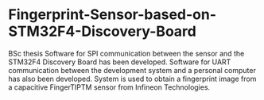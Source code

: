 # Fingerprint-Sensor-based-on-STM32F4-Discovery-Board
BSc thesis
Software for SPI communication between the sensor and the STM32F4 Discovery Board has been developed. Software for UART communication between the development system and a personal computer has also been developed. System is used to obtain a fingerprint image from a capacitive FingerTIPTM sensor from Infineon Technologies.
